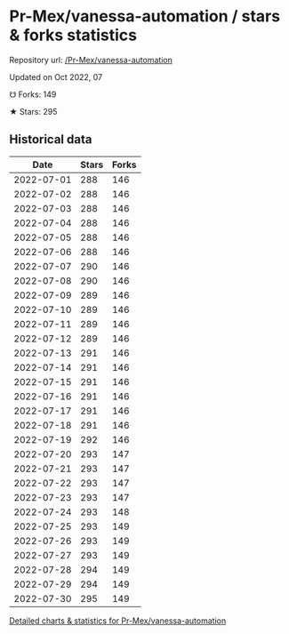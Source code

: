 # Pr-Mex/vanessa-automation / stars & forks statistics

Repository url: [/Pr-Mex/vanessa-automation](https://github.com/Pr-Mex/vanessa-automation)

Updated on Oct 2022, 07

☋ Forks: 149

★ Stars: 295

## Historical data
| Date | Stars | Forks |
|------|-------|-------|
| 2022-07-01 | 288 | 146 | 
| 2022-07-02 | 288 | 146 | 
| 2022-07-03 | 288 | 146 | 
| 2022-07-04 | 288 | 146 | 
| 2022-07-05 | 288 | 146 | 
| 2022-07-06 | 288 | 146 | 
| 2022-07-07 | 290 | 146 | 
| 2022-07-08 | 290 | 146 | 
| 2022-07-09 | 289 | 146 | 
| 2022-07-10 | 289 | 146 | 
| 2022-07-11 | 289 | 146 | 
| 2022-07-12 | 289 | 146 | 
| 2022-07-13 | 291 | 146 | 
| 2022-07-14 | 291 | 146 | 
| 2022-07-15 | 291 | 146 | 
| 2022-07-16 | 291 | 146 | 
| 2022-07-17 | 291 | 146 | 
| 2022-07-18 | 291 | 146 | 
| 2022-07-19 | 292 | 146 | 
| 2022-07-20 | 293 | 147 | 
| 2022-07-21 | 293 | 147 | 
| 2022-07-22 | 293 | 147 | 
| 2022-07-23 | 293 | 147 | 
| 2022-07-24 | 293 | 148 | 
| 2022-07-25 | 293 | 149 | 
| 2022-07-26 | 293 | 149 | 
| 2022-07-27 | 293 | 149 | 
| 2022-07-28 | 294 | 149 | 
| 2022-07-29 | 294 | 149 | 
| 2022-07-30 | 295 | 149 | 


[Detailed charts & statistics for Pr-Mex/vanessa-automation](https://reviewgithub.com/rep/Pr-Mex/vanessa-automation)
